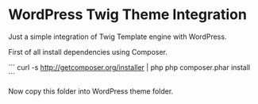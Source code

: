 # WordPress Twig Theme Integration

Just a simple integration of Twig Template engine with WordPress.

First of all install dependencies using Composer.

´´´
curl -s http://getcomposer.org/installer | php
php composer.phar install
´´´

Now copy this folder into WordPress theme folder.

